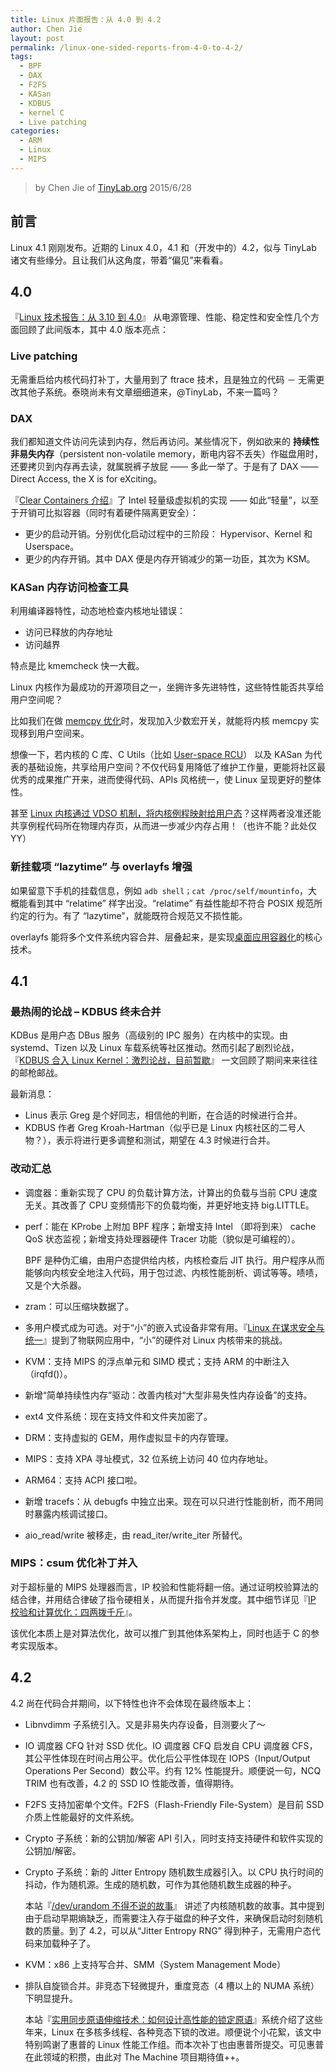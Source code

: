 ```yaml
---
title: Linux 片面报告：从 4.0 到 4.2
author: Chen Jie
layout: post
permalink: /linux-one-sided-reports-from-4-0-to-4-2/
tags:
  - BPF
  - DAX
  - F2FS
  - KASan
  - KDBUS
  - kernel C
  - Live patching
categories:
  - ARM
  - Linux
  - MIPS
---
```


<!-- title: Linux 片面报告：从 4.0 到 4.2 -->

<!-- %s/!\[image\](/&#038;\/wp-content\/uploads\/2015\/06\// -->

> by Chen Jie of [TinyLab.org][1]
> 2015/6/28


## 前言

Linux 4.1 刚刚发布。近期的 Linux 4.0，4.1 和（开发中的）4.2，似与 TinyLab 诸文有些缘分。且让我们从这角度，带着“偏见”来看看。

## 4.0

『[Linux 技术报告：从 3.10 到 4.0][2]』 从电源管理、性能、稳定性和安全性几个方面回顾了此间版本，其中 4.0 版本亮点：

### Live patching

无需重启给内核代码打补丁，大量用到了 ftrace 技术，且是独立的代码 － 无需更改其他子系统。泰晓尚未有文章细细道来，@TinyLab，不来一篇吗？

### DAX

我们都知道文件访问先读到内存，然后再访问。某些情况下，例如欲来的 **持续性非易失内存**（persistent non-volatile memory，断电内容不丢失）作磁盘用时，还要拷贝到内存再去读，就属脱裤子放屁 —— 多此一举了。于是有了 DAX —— Direct Access, the X is for eXciting。

『[Clear Containers 介绍][3]』了 Intel 轻量级虚拟机的实现 —— 如此“轻量”，以至于开销可比拟容器（同时有着硬件隔离更安全）：

  * 更少的启动开销。分别优化启动过程中的三阶段： Hypervisor、Kernel 和 Userspace。
  * 更少的内存开销。其中 DAX 便是内存开销减少的第一功臣，其次为 KSM。

### KASan 内存访问检查工具

利用编译器特性，动态地检查内核地址错误：

  * 访问已释放的内存地址
  * 访问越界

特点是比 kmemcheck 快一大截。

Linux 内核作为最成功的开源项目之一，坐拥许多先进特性，这些特性能否共享给用户空间呢？

比如我们在做 [memcpy 优化][4]时，发现加入少数宏开关，就能将内核 memcpy 实现移到用户空间来。

想像一下，若内核的 C 库、C Utils（比如 [User-space RCU][5]） 以及 KASan 为代表的基础设施，共享给用户空间？不仅代码复用降低了维护工作量，更能将社区最优秀的成果推广开来，进而使得代码、APIs 风格统一，使 Linux 呈现更好的整体性。

甚至 [Linux 内核通过 VDSO 机制，将内核例程映射给用户态][6]？这样两者没准还能共享例程代码所在物理内存页，从而进一步减少内存占用！（也许不能？此处仅 YY）

### 新挂载项 &#8220;lazytime&#8221; 与 overlayfs 增强

如果留意下手机的挂载信息，例如 `adb shell；cat /proc/self/mountinfo`，大概能看到其中 “relatime” 样字出没。“relatime” 有益性能却不符合 POSIX 规范所约定的行为。有了 “lazytime”，就能既符合规范又不损性能。

overlayfs 能将多个文件系统内容合并、层叠起来，是实现[桌面应用容器化][7]的核心技术。

## 4.1

### 最热闹的论战 &#8211; KDBUS 终未合并

KDBus 是用户态 DBus 服务（高级别的 IPC 服务）在内核中的实现。由 systemd、Tizen 以及 Linux 车载系统等社区推动。然而引起了剧烈论战，『[KDBUS 合入 Linux Kernel：激烈论战，目前暂歇][8]』 一文回顾了期间来来往往的邮枪邮战。

最新消息：

  * Linus 表示 Greg 是个好同志，相信他的判断，在合适的时候进行合并。
  * KDBUS 作者 Greg Kroah-Hartman（似乎已是 Linux 内核社区的二号人物？），表示将进行更多调整和测试，期望在 4.3 时候进行合并。

### 改动汇总

  * 调度器：重新实现了 CPU 的负载计算方法，计算出的负载与当前 CPU 速度无关。其改善了 CPU 变频情形下的负载均衡，并更好地支持 big.LITTLE。
  * perf：能在 KProbe 上附加 BPF 程序；新增支持 Intel （即将到来） cache QoS 状态监视；新增支持处理器硬件 Tracer 功能（貌似是可编程的）。

    BPF 是种伪汇编，由用户态提供给内核，内核检查后 JIT 执行。用户程序从而能够向内核安全地注入代码，用于包过滤、内核性能剖析、调试等等。啧啧，又是个大杀器。

  * zram：可以压缩块数据了。

  * 多用户模式成为可选。对于“小”的嵌入式设备非常有用。『[Linux 在谋求安全与统一][9]』提到了物联网应用中，“小”的硬件对 Linux 内核带来的挑战。
  * KVM：支持 MIPS 的浮点单元和 SIMD 模式；支持 ARM 的中断注入（irqfd()）。
  * 新增“简单持续性内存”驱动：改善内核对“大型非易失性内存设备”的支持。
  * ext4 文件系统：现在支持文件和文件夹加密了。
  * DRM：支持虚拟的 GEM，用作虚拟显卡的内存管理。
  * MIPS：支持 XPA 寻址模式，32 位系统上访问 40 位内存地址。
  * ARM64：支持 ACPI 接口啦。
  * 新增 tracefs：从 debugfs 中独立出来。现在可以只进行性能剖析，而不用同时暴露内核调试接口。
  * aio\_read/write 被移走，由 read\_iter/write_iter 所替代。

### MIPS：csum 优化补丁并入

对于超标量的 MIPS 处理器而言，IP 校验和性能将翻一倍。通过证明校验算法的结合律，并用结合律破了指令硬相关，从而提升指令并发度。其中细节详见『[IP 校验和计算优化：四两拨千斤][10]』。

该优化本质上是对算法优化，故可以推广到其他体系架构上，同时也适于 C 的参考实现版本。

## 4.2

4.2 尚在代码合并期间，以下特性也许不会体现在最终版本上：

  * Libnvdimm 子系统引入。又是非易失内存设备，目测要火了～
  * IO 调度器 CFQ 针对 SSD 优化。IO 调度器 CFQ 启发自 CPU 调度器 CFS，其公平性体现在时间占用公平。优化后公平性体现在 IOPS（Input/Output Operations Per Second）数公平。约有 12% 性能提升。顺便说一句，NCQ TRIM 也有改善，4.2 的 SSD IO 性能改善，值得期待。
  * F2FS 支持加密单个文件。F2FS（Flash-Friendly File-System）是目前 SSD 介质上性能最好的文件系统。
  * Crypto 子系统：新的公钥加/解密 API 引入，同时支持支持硬件和软件实现的公钥加/解密。
  * Crypto 子系统：新的 Jitter Entropy 随机数生成器引入。以 CPU 执行时间的抖动，作为随机源。生成的随机数，可作为其他随机数生成器的种子。

    本站『[/dev/urandom 不得不说的故事][11]』 讲述了内核随机数的故事。其中提到由于启动早期熵缺乏，而需要注入存于磁盘的种子文件，来确保启动时刻随机数的质量。到了 4.2，可以从“Jitter Entropy RNG” 得到种子，无需用户态代码来加载种子了。

  * KVM：x86 上支持写合并、SMM（System Management Mode）

  * 排队自旋锁合并。非竞态下轻微提升，重度竞态（4 槽以上的 NUMA 系统）下明显提升。

    本站『[实用同步原语伸缩技术：如何设计高性能的锁定原语][12]』系统介绍了这些年来，Linux 在多核多线程、各种竞态下锁的改进。顺便说个小花絮，该文中特别鸣谢了惠普的 Linux 性能工作组。而本次补丁也由惠普所提交。可见惠普在此领域的积攒，由此对 The Machine 项目期待值++。





 [1]: http://tinylab.org
 [2]: /linux-technical-report-from-3-10-to-4-0
 [3]: /clear-containers-introduction
 [4]: /assembly-practice-loongson-processor-memcpy-optimization
 [5]: https://lwn.net/Articles/573424/
 [6]: https://lwn.net/Articles/417647/
 [7]: https://blogs.gnome.org/uraeus/2014/07/10/desktop-containers-the-way-forward/
 [8]: /kdbus-in-linux-kernel-the-debate-the-current-respite
 [9]: /linux-seeks-security-and-unity-cn
 [10]: /ip-checksum-calculation-optimization-four-two-ounces
 [11]: /myths-about-urandom
 [12]: /practical-synchronization-primitives-retractable-technologies-how-to-design-a-high-performance-locking-primitives
